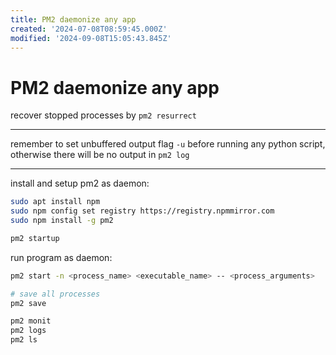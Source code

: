 ```yaml
---
title: PM2 daemonize any app
created: '2024-07-08T08:59:45.000Z'
modified: '2024-09-08T15:05:43.845Z'
---
```


# PM2 daemonize any app

recover stopped processes by `pm2 resurrect`

---

remember to set unbuffered output flag `-u` before running any python script, otherwise there will be no output in `pm2 log`

---

install and setup pm2 as daemon:

```bash
sudo apt install npm
sudo npm config set registry https://registry.npmmirror.com
sudo npm install -g pm2

pm2 startup
```

run program as daemon:

```bash
pm2 start -n <process_name> <executable_name> -- <process_arguments>

# save all processes
pm2 save

pm2 monit
pm2 logs
pm2 ls
```
